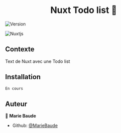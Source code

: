 <h1 align="center">Nuxt Todo list 👋</h1>
<p>
  <img alt="Version" src="https://img.shields.io/badge/version-1.0.0-blue.svg?cacheSeconds=2592000" />
</p>

![Nuxtjs](https://img.shields.io/badge/Nuxt-002E3B?style=for-the-badge&logo=nuxtdotjs&logoColor=#00DC82)

## Contexte
Text de Nuxt avec une Todo list

## Installation
```sh
En cours
```

## Auteur
👤 **Marie Baude**
* Github: [@MarieBaude](https://github.com/MarieBaude)